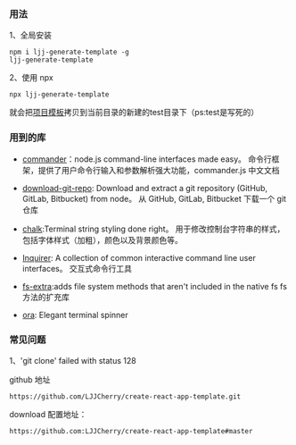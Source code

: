 ### 用法

1、全局安装

```
npm i ljj-generate-template -g
ljj-generate-template
```

2、使用 npx

```
npx ljj-generate-template
```
就会把[项目模板](https://github.com/LJJCherry/create-react-app-template)拷贝到当前目录的新建的test目录下（ps:test是写死的）
### 用到的库

- [commander](https://github.com/tj/commander.js)：node.js command-line interfaces made easy。
  命令行框架，提供了用户命令行输入和参数解析强大功能，commander.js 中文文档
- [download-git-repo](https://www.npmjs.com/package/download-git-repo): Download and extract a git repository (GitHub, GitLab, Bitbucket) from node。
  从 GitHub, GitLab, Bitbucket 下载一个 git 仓库
- [chalk](https://github.com/chalk/chalk):Terminal string styling done right。
  用于修改控制台字符串的样式，包括字体样式（加粗），颜色以及背景颜色等。

- [Inquirer](https://github.com/SBoudrias/Inquirer.js): A collection of common interactive command line user interfaces。
  交互式命令行工具

* [fs-extra](https://github.com/jprichardson/node-fs-extra):adds file system methods that aren't included in the native fs
  fs 方法的扩充库

* [ora](https://github.com/sindresorhus/ora/blob/master/readme.md): Elegant terminal spinner

### 常见问题

1、'git clone' failed with status 128

github 地址

```
https://github.com/LJJCherry/create-react-app-template.git
```

download 配置地址：

```
https://github.com:LJJCherry/create-react-app-template#master
```
